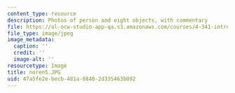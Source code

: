 ```yaml
---
content_type: resource
description: Photos of person and eight objects, with commentary
file: https://ol-ocw-studio-app-qa.s3.amazonaws.com/courses/4-341-introduction-to-photography-fall-2002/47a5fe2ebecb481a08402d335463b092_noren5.JPG
file_type: image/jpeg
image_metadata:
  caption: ''
  credit: ''
  image-alt: ''
resourcetype: Image
title: noren5.JPG
uid: 47a5fe2e-becb-481a-0840-2d335463b092
---
```

